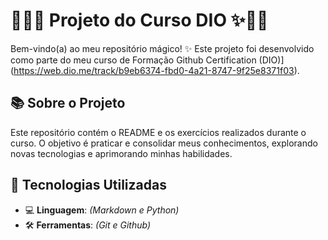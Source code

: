 # 🧚‍♀️✨ Projeto do Curso DIO ✨🧚‍♀️

Bem-vindo(a) ao meu repositório mágico! ✨ Este projeto foi desenvolvido como parte do meu curso de Formação Github Certification (DIO)](https://web.dio.me/track/b9eb6374-fbd0-4a21-8747-9f25e8371f03).  

## 📚 Sobre o Projeto  
Este repositório contém o README e os exercícios realizados durante o curso. O objetivo é praticar e consolidar meus conhecimentos, explorando novas tecnologias e aprimorando minhas habilidades.  

## 🚀 Tecnologias Utilizadas  
- 💻 **Linguagem**: _(Markdown e Python)_
- 🛠️ **Ferramentas**: _(Git e Github)_  


